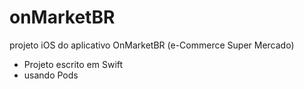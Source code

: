 # onMarketBR
projeto iOS do aplicativo OnMarketBR (e-Commerce Super Mercado)

 - Projeto escrito em Swift
 - usando Pods
 
